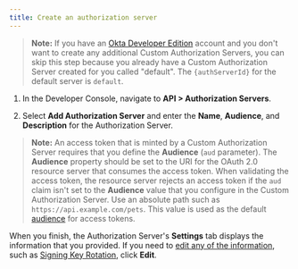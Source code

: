 ```yaml
---
title: Create an authorization server
---
```


> **Note:** If you have an [Okta Developer Edition](https://developer.okta.com/signup/) account and you don't want to create any additional Custom Authorization Servers, you can skip this step because you already have a Custom Authorization Server created for you called "default". The `{authServerId}` for the default server is `default`.

1. In the Developer Console, navigate to **API > Authorization Servers**.

2. Select **Add Authorization Server** and enter the **Name**, **Audience**, and **Description** for the Authorization Server.

  > **Note:** An access token that is minted by a Custom Authorization Server requires that you define the **Audience** (`aud` parameter). The **Audience** property should be set to the URI for the OAuth 2.0 resource server that consumes the access token. When validating the access token, the resource server rejects an access token if the `aud` claim isn't set to the **Audience** value that you configure in the Custom Authorization Server. Use an absolute path such as `https://api.example.com/pets`. This value is used as the default [audience](https://tools.ietf.org/html/rfc7519#section-4.1.3) for access tokens.

When you finish, the Authorization Server's **Settings** tab displays the information that you provided. If you need to [edit any of the information](/docs/reference/api/authorization-servers/#authorization-server-properties), such as [Signing Key Rotation](/docs/concepts/key-rotation/), click **Edit**.

<NextSectionLink/>

